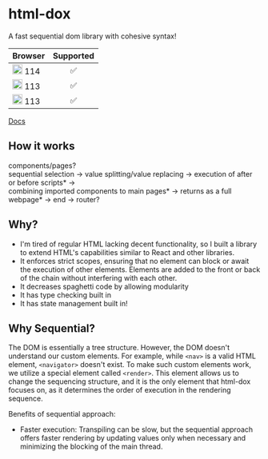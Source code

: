 # html-dox

A fast sequential dom library with cohesive syntax!

| Browser       |  Supported    | 
| ------------- |:-------------:| 
| <img src="https://th.bing.com/th/id/R.4c5dfa7ec90d6208a2a2e33adbd7c633?rik=cYlZy1p%2f4TEJGQ&riu=http%3a%2f%2f1000logos.net%2fwp-content%2fuploads%2f2017%2f08%2fChrome-Logo.png&ehk=qTc576MkpOTyH91AwsOr6MD868AywziPFN3Z2RxOFWQ%3d&risl=&pid=ImgRaw&r=0" width="20"> 114     | ✅|   
|<img src="https://cdn.freebiesupply.com/logos/large/2x/firefox-logo-png-transparent.png" width="20"> 113   | ✅     |   
| <img src="https://th.bing.com/th/id/R.15317f39b369ebfe56a357aaea4860ab?rik=i1CnFnr0QPpDYg&pid=ImgRaw&r=0" width="20"> 113 | ✅      |    

[Docs](https://github.com/MalikWhitten67/html-dox/wiki)

## How it works
components/pages?  
sequential selection → 
value splitting/value replacing →
execution of after or before scripts* →  
combining imported components to main pages* → 
returns as a full webpage* → end → router?

## Why?



- I'm tired of regular HTML lacking decent functionality, so I built a library to extend HTML's capabilities similar to React and other libraries.
- It enforces strict scopes, ensuring that no element can block or await the execution of other elements. Elements are added to the front or back of the chain without interfering with each other.
- It decreases spaghetti code by allowing modularity
- It has type checking built in
- It has state management built in!

## Why Sequential?

The DOM is essentially a tree structure. However, the DOM doesn't understand our custom elements. For example, while `<nav>` is a valid HTML element, `<navigator>` doesn't exist. To make such custom elements work, we utilize a special element called `<render>`. This element allows us to change the sequencing structure, and it is the only element that html-dox focuses on, as it determines the order of execution in the rendering sequence.

Benefits of sequential approach:
- Faster execution: Transpiling can be slow, but the sequential approach offers faster rendering by updating values only when necessary and minimizing the blocking of the main thread.

